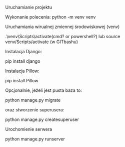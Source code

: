 Uruchamianie projektu

Wykonanie polecenia:
python -m venv venv

Uruchamiania wirualnej zmiennej środowiskowej (venv)

.\venv\Scripts\activate(cmd? or powershell?)
lub
source venv/Scripts/activate (w GITbashu)

Instalacja Django:

pip install django

Instalacja Pillow:

pip install Pillow

Opcjonalnie, jeżeli jest pusta baza to:

python manage.py migrate

oraz stworzenie superusera:

python manage.py createsuperuser

Urochomienie serwera

python manage.py runserver